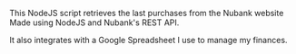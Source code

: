 This NodeJS script retrieves the last purchases from the Nubank website
Made using NodeJS and Nubank's REST API.

It also integrates with a Google Spreadsheet I use to manage my finances.
